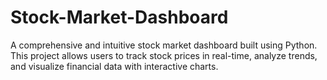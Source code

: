 # Stock-Market-Dashboard
A comprehensive and intuitive stock market dashboard built using Python. This project allows users to track stock prices in real-time, analyze trends, and visualize financial data with interactive charts.
